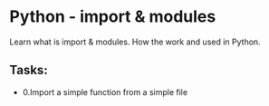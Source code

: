 # Python - import & modules

Learn what is import & modules. How the work and used in Python.

## Tasks:

* 0.Import a simple function from a simple file